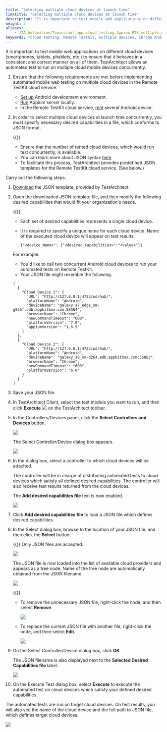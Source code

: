 ```yaml
--- 
title: "Selecting multiple cloud devices at launch time"
linktitle: "Selecting multiple cloud devices at launch time"
description: "It is important to test mobile web applications on different cloud devices (smartphones, tablets, phablets, etc.) to ensure that it behaves in a consistent and correct manner on all of them. TestArchitect allows an automated test to run on multiple cloud mobile devices concurrently."
weight: 2
aliases: 
    - /TA_Automation/Topics/aut_app_cloud_testing_Appium_RTK_multiple_Android_cloud_devices.html
keywords: "cloud testing, Remote TestKit, multiple devices, Chrome Android, Remote TestKit, multiple devices, Chrome Android"
---
```


It is important to test mobile web applications on different cloud devices \(smartphones, tablets, phablets, etc.\) to ensure that it behaves in a consistent and correct manner on all of them. TestArchitect allows an automated test to run on multiple cloud mobile devices concurrently.

1.  Ensure that the following requirements are met before implementing automated mobile web testing on multiple cloud devices in the Remote TestKit cloud service.
    -   [Set up](/automation-guide/application-testing/mobile-testing/testing-in-the-cloud/testarchitect-and-remote-testkit/testing-web-based-applications-on-chrome-android/prerequisites/setting-up-android-development-environment) Android development environment.
    -   [Run](/automation-guide/application-testing/mobile-testing/testing-in-the-cloud/testarchitect-and-remote-testkit/testing-web-based-applications-on-chrome-android/prerequisites/configuring-appium-server-locally#step_grn_3px_gy) Appium server locally.
    -   In the Remote TestKit cloud service, [rent](/automation-guide/application-testing/mobile-testing/testing-in-the-cloud/testarchitect-and-remote-testkit/testing-web-based-applications-on-chrome-android/prerequisites/renting-an-android-cloud-device) several Android device.
2.  In order to select multiple cloud devices at launch time concurrently, you must specify necessary desired capabilities in a file, which conforms to JSON format.

    {{<note>}}

    -   Ensure that the number of rented cloud devices, which would run test concurrently, is available.
    -   You can learn more about JSON syntax [here](http://www.w3schools.com/js/js_json_syntax.asp).
    -   To facilitate this process, TestArchitect provides predefined JSON templates for the Remote TestKit cloud service. \(See below.\)

Carry out the following steps:

1.  [Download](http://testarchitect.logigear.com/onlinehelp/test_sample/RemoteTestKit.json) the JSON template, provided by TestArchitect.

2.  Open the downloaded JSON template file, and then modify the following desired capabilities that would fit your organization's needs.

    {{<remember>}}

    -   Each set of desired capabilities represents a single cloud device.
    -   It is required to specify a unique name for each cloud device. Name of the executed cloud device will appear on test results.

        ```
        {"<device_Name>": {"<desired_Capabilities>":"<value>"}}
        ```

    For example:

    -   You'd like to call two concurrent Android cloud devices to run your automated tests on Remote TestKit.
    -   Your JSON file might resemble the following.
    ```
    [
      {
        "Cloud Device 1": {
          "URL": "http://127.0.0.1:4723/wd/hub/",
          "platformName": "Android",
          "deviceName": "galaxy_s7_edge_sm-g935f.adb.appkitbox.com:58564",
          "browserName": "Chrome",
          "newCommandTimeout": "600",
          "platformVersion": "7.0",
          "appiumVersion": "1.6.5"
        }
      },
      {
        "Cloud Device 2": {
          "URL": "http://127.0.0.1:4723/wd/hub/",
          "platformName": "Android",
          "deviceName": "galaxy_s8_sm-d264.adb.appkitbox.com:55883",
          "browserName": "Chrome",
          "newCommandTimeout": "600",
          "platformVersion": "6.0"
        }
      }
    ]
    ```

3.  Save your JSON file.

4.  In TestArchitect Client, select the test module you want to run, and then click **Execute** ![](/images/TA_Automation/Images/btn.TAC_toolbar.Execute.png) on the TestArchitect toolbar.

5.  In the Controllers/Devices panel, click the **Select Controllers and Devices** button.

    ![](/images/TA_Automation/Images/Select_controllers_and_devices_cloud.png)

    The Select Controller/Device dialog box appears.

    ![](/images/TA_Automation/Images/Select_controllers_and_devices_dlg.png)

6.  In the dialog box, select a controller to which cloud devices will be attached.

    The controller will be in charge of distributing automated tests to cloud devices which satisfy all defined desired capabilities. The controller will also receive test results returned from the cloud devices.

    The **Add desired capabilities file** text is now enabled.

    ![](/images/TA_Automation/Images/Select_controllers_and_devices_dlg_desired_capabilities.png)

7.  Click **Add desired capabilities file** to load a JSON file which defines desired capabilities.

8.  In the Select dialog box, browse to the location of your JSON file, and then click the **Select** button.

    {{<restriction>}} Only JSON files are accepted.

    ![](/images/TA_Automation/Images/Select_dlg_desired_capabilitties_RTK.png)

    The JSON file is now loaded into the list of available cloud providers and appears as a tree node. Name of the tree node are automatically obtained from the JSON filename.

    ![](/images/TA_Automation/Images/Select_controllers_and_devices_dlg_desired_capabilities_selected_RTK.png)

    {{<tip>}}

    -   To remove the unnecessary JSON file, right-click the node, and then select **Remove**.

        ![](/images/TA_Automation/Images/remove_cloud_devices_RTK.png)

    -   To replace the current JSON file with another file, right-click the node, and then select **Edit**.

        ![](/images/TA_Automation/Images/edit_cloud_devices_RTK.png)

9.  On the Select Controller/Device dialog box, click **OK**.

    The JSON filename is also displayed next to the **Selected Desired Capabilities file** label.

    ![](/images/TA_Automation/Images/Controller_device_panel_RTK.png)

10. On the Execute Test dialog box, select **Execute** to execute the automated test on cloud devices which satisfy your defined desired capabilities.


The automated tests are run on target cloud devices. On test results, you will also see the name of the cloud device and the full path to JSON file, which defines target cloud devices.

![](/images/TA_Automation/Images/result_RTK_multiple_cloud_devices.png)



